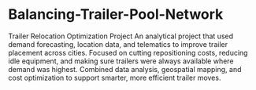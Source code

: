 # Balancing-Trailer-Pool-Network
Trailer Relocation Optimization Project
An analytical project that used demand forecasting, location data, and telematics to improve trailer placement across cities. Focused on cutting repositioning costs, reducing idle equipment, and making sure trailers were always available where demand was highest. Combined data analysis, geospatial mapping, and cost optimization to support smarter, more efficient trailer moves.
